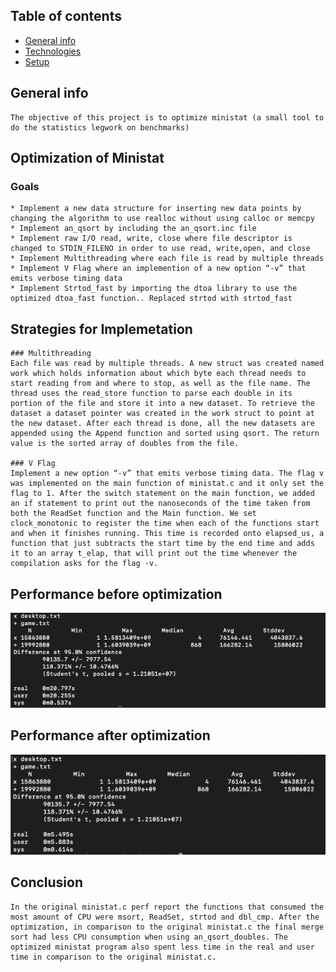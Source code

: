 ## Table of contents
* [General info](#general-info)
* [Technologies](#technologies)
* [Setup](#setup)

## General info
```
The objective of this project is to optimize ministat (a small tool to do the statistics legwork on benchmarks)
```

## Optimization of Ministat 

### Goals
```
* Implement a new data structure for inserting new data points by changing the algorithm to use realloc without using calloc or memcpy
* Implement an_qsort by including the an_qsort.inc file
* Implement raw I/O read, write, close where file descriptor is changed to STDIN_FILENO in order to use read, write,open, and close
* Implement Multithreading where each file is read by multiple threads
* Implement V Flag where an implemention of a new option “-v” that emits verbose timing data
* Implement Strtod_fast by importing the dtoa library to use the optimized dtoa_fast function.. Replaced strtod with strtod_fast
```


## Strategies for Implemetation
```
### Multithreading
Each file was read by multiple threads. A new struct was created named work which holds information about which byte each thread needs to start reading from and where to stop, as well as the file name. The thread uses the read_store function to parse each double in its portion of the file and store it into a new dataset. To retrieve the dataset a dataset pointer was created in the work struct to point at the new dataset. After each thread is done, all the new datasets are appended using the Append function and sorted using qsort. The return value is the sorted array of doubles from the file.

### V Flag
Implement a new option “-v” that emits verbose timing data. The flag v was implemented on the main function of ministat.c and it only set the flag to 1. After the switch statement on the main function, we added an if statement to print out the nanoseconds of the time taken from both the ReadSet function and the Main function. We set clock_monotonic to register the time when each of the functions start and when it finishes running. This time is recorded onto elapsed_us, a function that just subtracts the start time by the end time and adds it to an array t_elap, that will print out the time whenever the compilation asks for the flag -v.
```

## Performance before optimization
![Alt text](screenshots/before-opt.png?raw=true " ")


## Performance after optimization
![Alt text](screenshots/complete-opt.png?raw=true " ")


## Conclusion
```
In the original ministat.c perf report the functions that consumed the most amount of CPU were msort, ReadSet, strtod and dbl_cmp. After the optimization, in comparison to the original ministat.c the final merge sort had less CPU consumption when using an_qsort_doubles. The optimized ministat program also spent less time in the real and user time in comparison to the original ministat.c.
```



